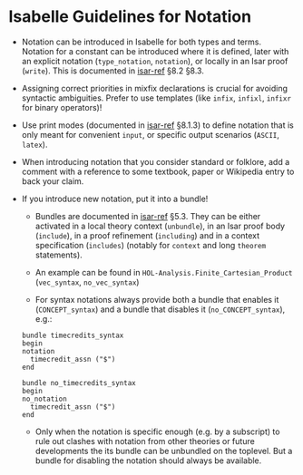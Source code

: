 # Isabelle Guidelines for Notation #

- Notation can be introduced in Isabelle for both types and terms. 
Notation for a constant can be introduced where it is defined, later with an explicit notation (`type_notation`, `notation`), or locally in an Isar proof (`write`).
This is documented in [isar-ref](https://isabelle.in.tum.de/dist/Isabelle2020/doc/isar-ref.pdf) §8.2 §8.3.

- Assigning correct priorities in mixfix declarations is crucial for avoiding syntactic ambiguities.
Prefer to use templates (like `infix`, `infixl`, `infixr` for binary operators)!

- Use print modes (documented in [isar-ref](https://isabelle.in.tum.de/dist/Isabelle2020/doc/isar-ref.pdf) §8.1.3)
  to define notation that is only meant for convenient `input`, or specific output scenarios (`ASCII`, `latex`).

- When introducing notation that you consider standard or folklore, 
  add a comment with a reference to some textbook, paper or Wikipedia entry to back your claim.  

- If you introduce new notation, put it into a bundle!

  - Bundles are documented in [isar-ref](https://isabelle.in.tum.de/dist/Isabelle2020/doc/isar-ref.pdf) §5.3. They can be either activated in a local theory context (`unbundle`), in an Isar proof body (`include`), in a proof refinement (`including`) and in a context specification (`includes`) (notably for `context` and long `theorem` statements).

  - An example can be found in `HOL-Analysis.Finite_Cartesian_Product` (`vec_syntax`, `no_vec_syntax`)

  - For syntax notations always provide both a bundle that enables it (`CONCEPT_syntax`) and a bundle that disables it (`no_CONCEPT_syntax`),
  e.g.:

  ```
  bundle timecredits_syntax
  begin
  notation
    timecredit_assn ("$")
  end

  bundle no_timecredits_syntax
  begin
  no_notation
    timecredit_assn ("$")
  end
  ```

  - Only when the notation is specific enough (e.g. by a subscript) to rule out clashes with notation from other theories or future developments the its bundle can be unbundled on the toplevel. But a bundle for disabling the notation should always be available.

